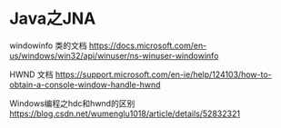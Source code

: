 # Java之JNA


windowinfo 类的文档
https://docs.microsoft.com/en-us/windows/win32/api/winuser/ns-winuser-windowinfo

HWND 文档
https://support.microsoft.com/en-ie/help/124103/how-to-obtain-a-console-window-handle-hwnd


Windows编程之hdc和hwnd的区别
https://blog.csdn.net/wumenglu1018/article/details/52832321